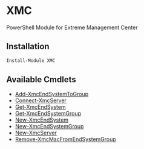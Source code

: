 # XMC

PowerShell Module for Extreme Management Center

## Installation

```powershell
Install-Module XMC
```

## Available Cmdlets
* [Add-XmcEndSystemToGroup](/cmdlets/Add-XmcEndSystemToGroup.md)
* [Connect-XmcServer](/cmdlets/Connect-XmcServer.md)
* [Get-XmcEndSystem](/cmdlets/Get-XmcEndSystem.md)
* [Get-XmcEndSystemGroup](/cmdlets/Get-XmcEndSystemGroup.md)
* [New-XmcEndSystem](/cmdlets/New-XmcEndSystem.md)
* [New-XmcEndSystemGroup](/cmdlets/New-XmcEndSystemGroup.md)
* [New-XmcServer](/cmdlets/New-XmcServer.md)
* [Remove-XmcMacFromEndSystemGroup](/cmdlets/Remove-XmcMacFromEndSystemGroup.md)